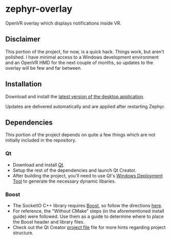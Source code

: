 # zephyr-overlay

OpenVR overlay which displays notifications inside VR.

## Disclaimer
This portion of the project, for now, is a quick hack. Things work, but aren't polished.
I have minimal access to a Windows development environment and an OpenVR HMD for the 
next couple of months, so updates to the overlay will be few and far between.

## Installation
Download and install the [latest version of the desktop application](https://github.com/ThomasGaubert/zephyr/releases/latest).

Updates are delivered automatically and are applied after restarting Zephyr.
 
## Dependencies
This portion of the project depends on quite a few things which are not initially included in the repository.

### Qt
 * Download and install [Qt](https://www.qt.io/).
 * Setup the rest of the dependencies and launch Qt Creator.
 * After building the project, you'll need to use Qt's [Windows Deployment Tool](http://doc.qt.io/qt-5/windows-deployment.html#the-windows-deployment-tool) to generate the necessary dynamic libaries.
 
### Boost
 * The SocketIO C++ library requires [Boost](http://www.boost.org/), so follow the directions [here](https://github.com/socketio/socket.io-client-cpp/blob/master/INSTALL.md#boost_setup).
 * For reference, the "Without CMake" steps (in the aforementioned install guide) were followed. Use them as a guide to determine where to place the Boost header and library files.
 * Check out the Qt Creator [project file](https://github.com/ThomasGaubert/openvr-notifications/blob/master/overlay/src/openvr-notifications.pro) file for more hints regarding project structure.
